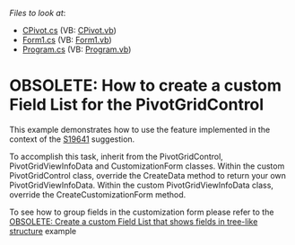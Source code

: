 <!-- default file list -->
*Files to look at*:

* [CPivot.cs](./CS/WindowsApplication4/CPivot.cs) (VB: [CPivot.vb](./VB/WindowsApplication4/CPivot.vb))
* [Form1.cs](./CS/WindowsApplication4/Form1.cs) (VB: [Form1.vb](./VB/WindowsApplication4/Form1.vb))
* [Program.cs](./CS/WindowsApplication4/Program.cs) (VB: [Program.vb](./VB/WindowsApplication4/Program.vb))
<!-- default file list end -->
# OBSOLETE: How to create a custom Field List for the PivotGridControl


<p>This example demonstrates how to use the feature implemented in the context of the <a href="https://www.devexpress.com/Support/Center/p/S19641">S19641</a> suggestion.</p><p>To accomplish this task, inherit from the PivotGridControl, PivotGridViewInfoData and CustomizationForm classes. Within the custom PivotGridControl class, override the CreateData method to return your own PivotGridViewInfoData. Within the custom PivotGridViewInfoData class, override the CreateCustomizationForm method.</p><p>To see how to group fields in the customization form please refer to the <a href="https://www.devexpress.com/Support/Center/p/E1835">OBSOLETE: Create a custom Field List that shows fields in tree-like structure</a> example</p><p></p>

<br/>


